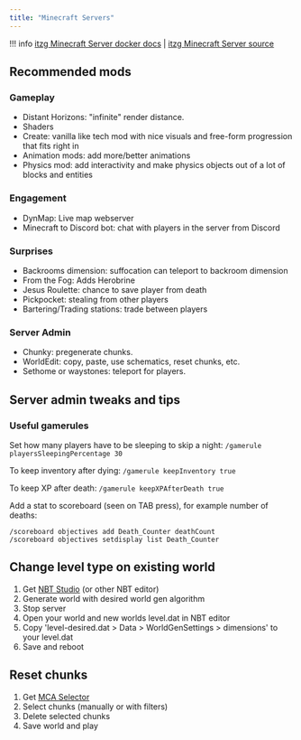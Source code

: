 ```yaml
---
title: "Minecraft Servers"
---
```


!!! info
    [itzg Minecraft Server docker docs](https://docker-minecraft-server.readthedocs.io/en/latest/) |
    [itzg Minecraft Server source](https://github.com/itzg/docker-minecraft-server/)

## Recommended mods

### Gameplay

- Distant Horizons: "infinite" render distance.
- Shaders
- Create: vanilla like tech mod with nice visuals and free-form  progression that fits right in
- Animation mods: add more/better animations
- Physics mod: add interactivity and make physics objects out of a lot of blocks and entities

### Engagement

- DynMap: Live map webserver
- Minecraft to Discord bot: chat with players in the server from Discord

### Surprises

- Backrooms dimension: suffocation can teleport to backroom dimension
- From the Fog: Adds Herobrine 
- Jesus Roulette: chance to save player from death
- Pickpocket: stealing from other players
- Bartering/Trading stations: trade between players

### Server Admin

- Chunky: pregenerate chunks.
- WorldEdit: copy, paste, use schematics, reset chunks, etc.
- Sethome or waystones: teleport for players.

## Server admin tweaks and tips

### Useful gamerules

Set how many players have to be sleeping to skip a night: `/gamerule playersSleepingPercentage 30`

To keep inventory after dying: `/gamerule keepInventory true`

To keep XP after death: `/gamerule keepXPAfterDeath true`

Add a stat to scoreboard (seen on TAB press), for example number of deaths:

```
/scoreboard objectives add Death_Counter deathCount
/scoreboard objectives setdisplay list Death_Counter
```

## Change level type on existing world

1. Get [NBT Studio](https://github.com/tryashtar/nbt-studio) (or other NBT editor)
2. Generate world with desired world gen algorithm
3. Stop server
4. Open your world and new worlds level.dat in NBT editor
5. Copy 'level-desired.dat > Data > WorldGenSettings > dimensions' to your level.dat
6. Save and reboot 

## Reset chunks

1. Get [MCA Selector](https://github.com/Querz/mcaselector)
2. Select chunks (manually or with filters)
3. Delete selected chunks
4. Save world and play
